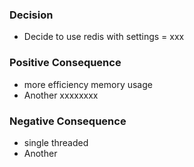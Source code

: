 ### Decision 
* Decide to use redis with settings = xxx
### 
### Positive Consequence
* more efficiency memory usage
* Another xxxxxxxx
### 
### Negative Consequence
* single threaded
* Another 
